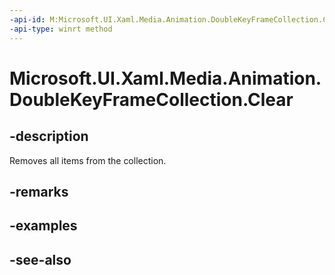 ```yaml
---
-api-id: M:Microsoft.UI.Xaml.Media.Animation.DoubleKeyFrameCollection.Clear
-api-type: winrt method
---
```


<!-- Method syntax
public void Clear()
-->

# Microsoft.UI.Xaml.Media.Animation.DoubleKeyFrameCollection.Clear

## -description
Removes all items from the collection.

## -remarks


## -examples

## -see-also
